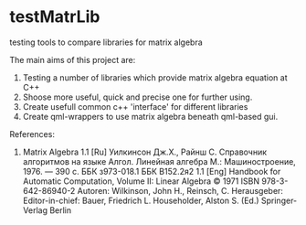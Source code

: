 # testMatrLib
testing tools to compare libraries for matrix algebra

The main aims of this project are:
1. Testing a number of libraries which provide matrix algebra equation at C++
2. Shoose more useful, quick and precise one for further using.
3. Create usefull common c++ 'interface' for different libraries
4. Create qml-wrappers to use matrix algebra beneath qml-based gui.

References:
1. Matrix Algebra
1.1 [Ru] Уилкинсон Дж.Х., Райнш С. Справочник алгоритмов на языке Алгол. Линейная алгебра
	М.: Машиностроение, 1976. — 390 с.
	ББК з973-018.1
	ББК В152.2я2
1.1 [Eng] Handbook for Automatic Computation, Volume II: Linear Algebra © 1971
	ISBN 978-3-642-86940-2
	Autoren: Wilkinson, John H., Reinsch, C.
	Herausgeber: Editor-in-chief: Bauer, Friedrich L.
	Householder, Alston S. (Ed.)
	Springer-Verlag Berlin
